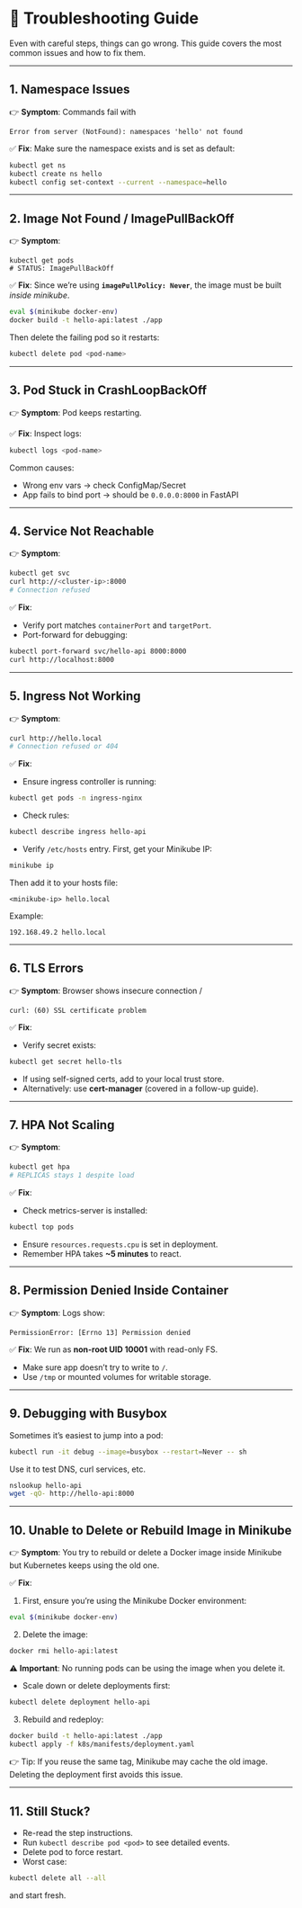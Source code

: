 # 🔧 Troubleshooting Guide

Even with careful steps, things can go wrong.
This guide covers the most common issues and how to fix them.

---

## 1. Namespace Issues

👉 **Symptom**: Commands fail with

```
Error from server (NotFound): namespaces 'hello' not found
```

✅ **Fix**: Make sure the namespace exists and is set as default:

```bash
kubectl get ns
kubectl create ns hello
kubectl config set-context --current --namespace=hello
```

---

## 2. Image Not Found / ImagePullBackOff

👉 **Symptom**:

```
kubectl get pods
# STATUS: ImagePullBackOff
```

✅ **Fix**: Since we’re using **`imagePullPolicy: Never`**, the image must be built *inside minikube*.

```bash
eval $(minikube docker-env)
docker build -t hello-api:latest ./app
```

Then delete the failing pod so it restarts:

```bash
kubectl delete pod <pod-name>
```

---

## 3. Pod Stuck in CrashLoopBackOff

👉 **Symptom**: Pod keeps restarting.

✅ **Fix**: Inspect logs:

```bash
kubectl logs <pod-name>
```

Common causes:
- Wrong env vars → check ConfigMap/Secret
- App fails to bind port → should be `0.0.0.0:8000` in FastAPI

---

## 4. Service Not Reachable

👉 **Symptom**:

```bash
kubectl get svc
curl http://<cluster-ip>:8000
# Connection refused
```

✅ **Fix**:
- Verify port matches `containerPort` and `targetPort`.
- Port-forward for debugging:

```bash
kubectl port-forward svc/hello-api 8000:8000
curl http://localhost:8000
```

---

## 5. Ingress Not Working

👉 **Symptom**:

```bash
curl http://hello.local
# Connection refused or 404
```

✅ **Fix**:
- Ensure ingress controller is running:

```bash
kubectl get pods -n ingress-nginx
```

- Check rules:

```bash
kubectl describe ingress hello-api
```

- Verify `/etc/hosts` entry. First, get your Minikube IP:

```bash
minikube ip
```

Then add it to your hosts file:

```
<minikube-ip> hello.local
```

Example:

```
192.168.49.2 hello.local
```

---

## 6. TLS Errors

👉 **Symptom**: Browser shows insecure connection /

```
curl: (60) SSL certificate problem
```

✅ **Fix**:
- Verify secret exists:

```bash
kubectl get secret hello-tls
```

- If using self-signed certs, add to your local trust store.
- Alternatively: use **cert-manager** (covered in a follow-up guide).

---

## 7. HPA Not Scaling

👉 **Symptom**:

```bash
kubectl get hpa
# REPLICAS stays 1 despite load
```

✅ **Fix**:
- Check metrics-server is installed:

```bash
kubectl top pods
```

- Ensure `resources.requests.cpu` is set in deployment.
- Remember HPA takes **~5 minutes** to react.

---

## 8. Permission Denied Inside Container

👉 **Symptom**: Logs show:

```
PermissionError: [Errno 13] Permission denied
```

✅ **Fix**:
We run as **non-root UID 10001** with read-only FS.
- Make sure app doesn’t try to write to `/`.
- Use `/tmp` or mounted volumes for writable storage.

---

## 9. Debugging with Busybox

Sometimes it’s easiest to jump into a pod:

```bash
kubectl run -it debug --image=busybox --restart=Never -- sh
```

Use it to test DNS, curl services, etc.

```bash
nslookup hello-api
wget -qO- http://hello-api:8000
```

---

## 10. Unable to Delete or Rebuild Image in Minikube

👉 **Symptom**: You try to rebuild or delete a Docker image inside Minikube but Kubernetes keeps using the old one.

✅ **Fix**:
1. First, ensure you’re using the Minikube Docker environment:

```bash
eval $(minikube docker-env)
```

2. Delete the image:

```bash
docker rmi hello-api:latest
```

⚠️ **Important**: No running pods can be using the image when you delete it.
- Scale down or delete deployments first:

```bash
kubectl delete deployment hello-api
```

3. Rebuild and redeploy:

```bash
docker build -t hello-api:latest ./app
kubectl apply -f k8s/manifests/deployment.yaml
```

👉 Tip: If you reuse the same tag, Minikube may cache the old image. Deleting the deployment first avoids this issue.

---

## 11. Still Stuck?

- Re-read the step instructions.
- Run `kubectl describe pod <pod>` to see detailed events.
- Delete pod to force restart.
- Worst case:

```bash
kubectl delete all --all
```

and start fresh.
